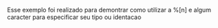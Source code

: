 Esse exemplo foi realizado para demontrar como utilizar a %[n] e algum caracter para especificar seu tipo ou identacao